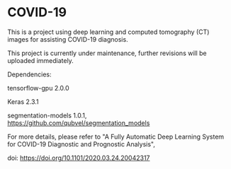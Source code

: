 # COVID-19

This is a project using deep learning and computed tomography (CT) images for assisting COVID-19 diagnosis.

This project is currently under maintenance, further revisions will be uploaded immediately.

Dependencies:

tensorflow-gpu                     2.0.0

Keras                              2.3.1 

segmentation-models                1.0.1, https://github.com/qubvel/segmentation_models

For more details, please refer to "A Fully Automatic Deep Learning System for COVID-19 Diagnostic and Prognostic Analysis",

doi: https://doi.org/10.1101/2020.03.24.20042317
